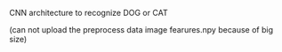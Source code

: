 CNN architecture to recognize DOG or CAT 



(can not upload the preprocess data image fearures.npy because of big size)

